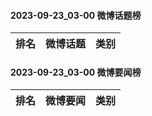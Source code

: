 #### 2023-09-23_03-00  微博话题榜

| 排名 | 微博话题 | 类别 |
| --- | --- | --- |
#### 2023-09-23_03-00  微博要闻榜

| 排名 | 微博要闻 | 类别 |
| --- | --- | --- |
